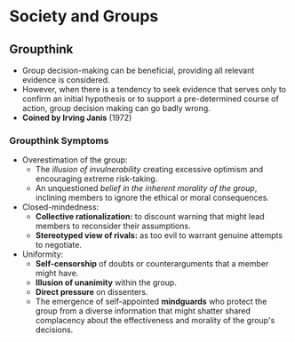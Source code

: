 # Society and Groups

## Groupthink
- Group decision-making can be beneficial, providing all relevant evidence is considered.
- However, when there is a tendency to seek evidence that serves only to confirm an initial hypothesis or to support a pre-determined course of action, group decision making can go badly wrong.
- **Coined by Irving Janis** (1972)

### Groupthink Symptoms
- Overestimation of the group:
	- The *illusion of invulnerability* creating excessive optimism and encouraging extreme risk-taking.
	- An unquestioned *belief in the inherent morality of the group*, inclining members to ignore the ethical or moral consequences.
- Closed-mindedness:
	- **Collective rationalization:** to discount warning that might lead members to reconsider their assumptions.
	- **Stereotyped view of rivals:** as too evil to warrant genuine attempts to negotiate.
- Uniformity:
	- **Self-censorship** of doubts or counterarguments that a member might have.
	- **Illusion of unanimity** within the group.
	- **Direct pressure** on dissenters.
	- The emergence of self-appointed **mindguards** who protect the group from a diverse information that might shatter shared complacency about the effectiveness and morality of the group's decisions.

